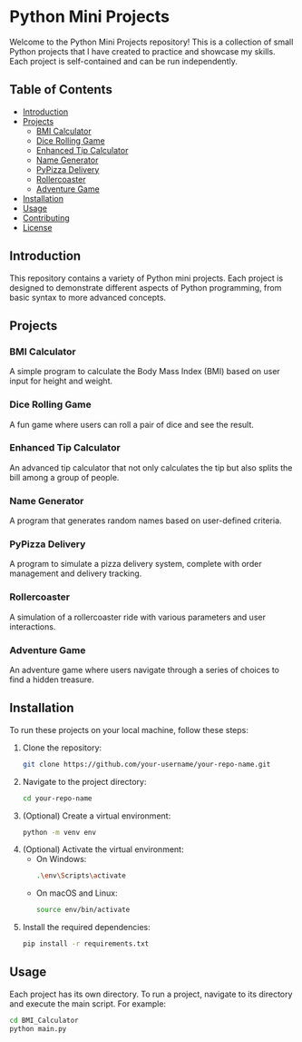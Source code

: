 # Python Mini Projects

Welcome to the Python Mini Projects repository! This is a collection of small Python projects that I have created to practice and showcase my skills. Each project is self-contained and can be run independently.

## Table of Contents
- [Introduction](#introduction)
- [Projects](#projects)
  - [BMI Calculator](#bmi-calculator)
  - [Dice Rolling Game](#dice-rolling-game)
  - [Enhanced Tip Calculator](#enhanced-tip-calculator)
  - [Name Generator](#name-generator)
  - [PyPizza Delivery](#pypizza-delivery)
  - [Rollercoaster](#rollercoaster)
  - [Adventure Game](#adventure-game)
- [Installation](#installation)
- [Usage](#usage)
- [Contributing](#contributing)
- [License](#license)

## Introduction

This repository contains a variety of Python mini projects. Each project is designed to demonstrate different aspects of Python programming, from basic syntax to more advanced concepts.

## Projects

### BMI Calculator
A simple program to calculate the Body Mass Index (BMI) based on user input for height and weight.

### Dice Rolling Game
A fun game where users can roll a pair of dice and see the result.

### Enhanced Tip Calculator
An advanced tip calculator that not only calculates the tip but also splits the bill among a group of people.

### Name Generator
A program that generates random names based on user-defined criteria.

### PyPizza Delivery
A program to simulate a pizza delivery system, complete with order management and delivery tracking.

### Rollercoaster
A simulation of a rollercoaster ride with various parameters and user interactions.

### Adventure Game
An adventure game where users navigate through a series of choices to find a hidden treasure.

## Installation

To run these projects on your local machine, follow these steps:

1. Clone the repository:
    ```bash
    git clone https://github.com/your-username/your-repo-name.git
    ```
2. Navigate to the project directory:
    ```bash
    cd your-repo-name
    ```
3. (Optional) Create a virtual environment:
    ```bash
    python -m venv env
    ```
4. (Optional) Activate the virtual environment:
    - On Windows:
      ```bash
      .\env\Scripts\activate
      ```
    - On macOS and Linux:
      ```bash
      source env/bin/activate
      ```
5. Install the required dependencies:
    ```bash
    pip install -r requirements.txt
    ```

## Usage

Each project has its own directory. To run a project, navigate to its directory and execute the main script. For example:

```bash
cd BMI_Calculator
python main.py
